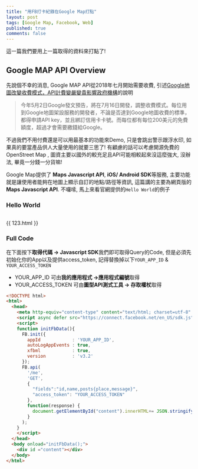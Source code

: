 ```yaml
---
title: "用FB打卡紀錄在Google Map打點"
layout: post
tags: [Google Map, Facebook, Web]
published: true
comments: false
---
```

這一篇我們要用上一篇取得的資料來打點了!

## Google MAP API Overview

先說個不幸的消息, Google MAP API從2018年七月開始需要收費, 引述[Google地圖改變收費模式，API計費變嚴變貴影響政府機構](https://www.bnext.com.tw/article/49903/google-maps-api-charge)的說明

> 今年5月2日Google發文預告，將在7月16日開發，調整收費模式。每位用到Google地圖架設服務的開發者，不論是否達到Google地圖收費的標準，都得申請API key，並且綁訂信用卡卡號。而每位都有每位200美元的免費額度，超過才會需要繳錢給Google。

不過我們不用付費還是可以用最基本的功能來Demo, 只是會跳出警示跟浮水印, 如果真的要當產品供人大量使用的就要三思了! 有顧慮的話可以考慮開源免費的OpenStreet Map , 圖資主要以國外的較充足且API可能相較起來沒這麼強大, 沒辦法, 畢竟一分錢一分貨嘛!

Google Map提供了 **Maps Javascript API**, **iOS/ Android SDK**等服務, 主要功能就是讓使用者能夠在地圖上顯示自訂的地點/路徑等資訊, 這篇講的主要為網頁版的 **Maps Javascript API**.
不囉嗦, 馬上來看官網提供的`Hello World`的例子

### Hello World
```html

```

{{ 123.html }}


### Full Code

在下面按下**取得代碼 -> Javascript SDK**我們即可取得Query的Code, 但是必須先初始化你的App以及提供access_token, 記得替換掉以下`YOUR_APP_ID` & `YOUR_ACCESS_TOKEN`
* YOUR_APP_ID 可由**我的應用程式 ->應用程式編號**取得
* YOUR_ACCESS_TOKEN 可由**圖型API測式工具 -> 存取權杖**取得


```html
<!DOCTYPE html>
<html>
  <head>
    <meta http-equiv="content-type" content="text/html; charset=utf-8" />
    <script async defer src="https://connect.facebook.net/en_US/sdk.js"></script>
    <script>
    function initFbData(){
      FB.init({
        appId            : 'YOUR_APP_ID',
        autoLogAppEvents : true,
        xfbml            : true,
        version          : 'v3.2'
      });
      FB.api(
        '/me',
        'GET',
        {
          "fields":"id,name,posts{place,message}",
          "access_token": "YOUR_ACCESS_TOKEN"
        },
        function(response) {
          document.getElementById("content").innerHTML+= JSON.stringify(response);
        }
      );
    }
    </script>
  </head>
  <body onload="initFbData();">
    <div id ="content"></div>
  </body>
</html>
```
<!--stackedit_data:
eyJoaXN0b3J5IjpbMTIxMjE0MDM3NywyMTI2Nzg1MjM1LC0yMT
E5MjUzOTM2LC0zMTQzODYwMiw0NDYzNzczOSwtNTk4NjMwNzEy
LDE5MjY2NjU1NjddfQ==
-->